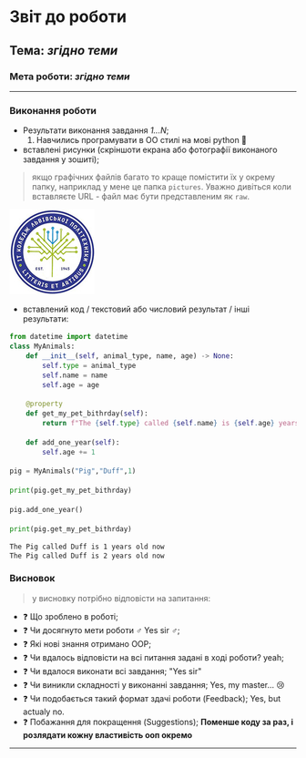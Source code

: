 # Звіт до роботи

## Тема: _згідно теми_

### Мета роботи: _згідно теми_

---

### Виконання роботи

- Результати виконання завдання _1...N_;
    1. Навчились програмувати в ОО стилі на мові python :snake:
- вставлені рисунки (скріншоти екрана або фотографії виконаного завдання у зошиті);

> якщо графічних файлів багато то краще помістити їх у окрему папку, наприклад у мене це папка `pictures`. Уважно дивіться коли вставляєте URL - файл має бути представленим як `raw`.

![alt text](https://github.com/BobasB/it_college/raw/main/reports/pictures/logo-lit.jpg "ІТ Коледж")

- вставлений код / текстовий або числовий результат / інші результати:

```python
from datetime import datetime
class MyAnimals:
    def __init__(self, animal_type, name, age) -> None:
        self.type = animal_type
        self.name = name
        self.age = age
    
    @property
    def get_my_pet_bithrday(self):
        return f"The {self.type} called {self.name} is {self.age} years old now" 
    
    def add_one_year(self):
        self.age += 1
        
pig = MyAnimals("Pig","Duff",1)

print(pig.get_my_pet_bithrday)

pig.add_one_year()

print(pig.get_my_pet_bithrday)
```

```text
The Pig called Duff is 1 years old now
The Pig called Duff is 2 years old now
```

### Висновок

> у висновку потрібно відповісти на запитання:

- :question: Що зроблено в роботі;
- :question: Чи досягнуто мети роботи :male_sign: Yes sir :male_sign:;
- :question: Які нові знання отримано OOP;
- :question: Чи вдалось відповісти на всі питання задані в ході роботи? yeah;
- :question: Чи вдалося виконати всі завдання; "Yes sir"
- :question: Чи виникли складності у виконанні завдання;
   Yes, my master... :cry:
- :question: Чи подобається такий формат здачі роботи (Feedback);
  Yes, but actualy no.
- :question: Побажання для покращення (Suggestions);
  **Поменше коду за раз, і розлядати кожну властивість ооп окремо**

---
